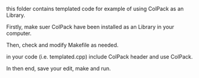 this folder contains templated code for example of using ColPack as an Library.

Firstly, make suer ColPack have been installed as an Library in your computer.

Then, check and modify Makefile as needed.

in your code (i.e. templated.cpp)  include ColPack header and use ColPack.

In then end, save your edit, make and run.






